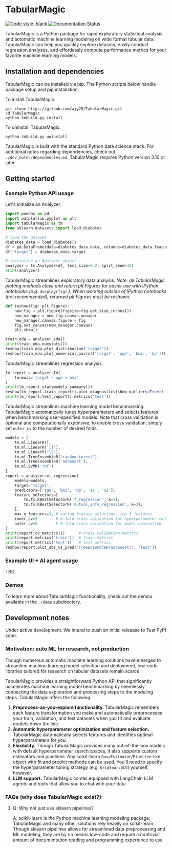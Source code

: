 # TabularMagic

[![Code style: black](https://img.shields.io/badge/code%20style-black-000000.svg)](https://github.com/psf/black)
[![Documentation Status](https://readthedocs.org/projects/tabularmagic/badge/?version=latest)](https://tabularmagic.readthedocs.io/en/latest/?badge=latest)


TabularMagic is a Python package for rapid exploratory statistical analysis and automatic machine learning modeling on wide format tabular data. TabularMagic can help you quickly explore datasets, easily conduct regression analyses, and effortlessly compute performance metrics for your favorite machine learning models.


## Installation and dependencies

TabularMagic can be installed via pip. The Python scripts below handle 
package setup and pip installation. 

To install TabularMagic: 
```
git clone https://github.com/ajy25/TabularMagic.git
cd TabularMagic
python tmbuild.py install
```

To uninstall TabularMagic:
```
python tmbuild.py uninstall
```

TabularMagic is built with the standard Python data science stack. For additional notes regarding dependencies, check out `./dev_notes/dependencies.md`. TabularMagic requires Python version 3.10 or later.

## Getting started

### Example Python API usage

Let's initialize an Analyzer.
```python
import pandas as pd
import matplotlib.pyplot as plt
import tabularmagic as tm
from sklearn.datasets import load_diabetes

# load the dataset
diabetes_data = load_diabetes()
df = pd.DataFrame(data=diabetes_data.data, columns=diabetes_data.feature_names)
df['target'] = diabetes_data.target

# initialize an Analyzer object
analyzer = tm.Analyzer(df, test_size=0.2, split_seed=42)
print(analyzer)
```

TabularMagic streamlines exploratory data analysis. 
*Note: all TabularMagic plotting methods close and return plt.Figures for easier use with IPython notebooks (e.g.* `display(fig)` *). When working outside of IPython notebooks (not recommended), returned plt.Figures must be reshown.*
```python
def reshow(fig: plt.Figure):
    new_fig = plt.figure(figsize=fig.get_size_inches())
    new_manager = new_fig.canvas.manager
    new_manager.canvas.figure = fig
    fig.set_canvas(new_manager.canvas)
    plt.show()

train_eda = analyzer.eda()
print(train_eda.numstats())
reshow(train_eda.plot_distribution('target'))
reshow(train_eda.plot_numerical_pairs(['target', 'age', 'bmi', 'bp']))
```

TabularMagic streamlines regression analysis.
```python
lm_report = analyzer.lm(
    formula='target ~ age + bmi'
)
print(lm_report.statsmodels_summary())
reshow(lm_report.train_report().plot_diagnostics(show_outliers=True))
print(lm_report.test_report().metrics('test'))
```

TabularMagic streamlines machine learning model benchmarking. TabularMagic automatically tunes hyperparameters and selects features when benchmarking user-specified models. Note that cross validation is optional and computationally expensive; to enable cross validation, simply set `outer_cv` to the number of desired folds.
```python
models = [
    tm.ml.LinearR(),
    tm.ml.LinearR('l1'),
    tm.ml.LinearR('l2'),
    tm.ml.TreeEnsembleR('random_forest'),
    tm.ml.TreeEnsembleR('adaboost'),
    tm.ml.SVMR('rbf')
]
report = analyzer.ml_regression(
    models=models, 
    target='target',
    predictors=['age', 'bmi', 'bp', 's1', 's2'],
    feature_selectors=[
        tm.fs.KBestSelectorR('f_regression', k=3),
        tm.fs.KBestSelectorR('mutual_info_regression', k=3),
    ],
    max_n_features=3, # voting feature selection, top 3 features
    inner_cv=5        # 5-fold cross validation for hyperparameter tuning
    outer_cv=5        # 5-fold cross validation for model evaluation
)
print(report.cv_metrics())      # cross validation metrics
print(report.metrics('train'))  # train metrics
print(report.metrics('test'))   # test metrics
reshow(report.plot_obs_vs_pred('TreeEnsembleR(adaboost)', 'test'))
```

### Example UI + AI agent usage

TBD



### Demos

To learn more about TabularMagic functionality, check out the demos available in
the `./demo` subdirectory. 



## Development notes

Under active development. We intend to push an initial releaase to Test PyPI soon.

### Motivation: auto ML for research, not production

Though numerous automatic machine learning solutions have emerged to streamline machine learning model selection and deployment, low-code libraries tailored for research on tabular datasets remain scarce.

TabularMagic provides a straightforward Python API that significantly accelerates machine learning model benchmarking by seemlessly connecting the data exploration and processing steps to the modeling steps. TabularMagic offers the following:
1. **Preprocess-as-you-explore functionality.** TabularMagic remembers each feature transformation you make and automatically preprocesses your train, validation, and test datasets when you fit and evaluate models down the line. 
2. **Automatic hyperparameter optimization and feature selection.** TabularMagic automatically selects features and identifies optimal hyperparameters for you.
3. **Flexibility.** Though TabularMagic provides many out-of-the-box models with default hyperparameter search spaces, it also supports custom estimators and pipelines. Any scikit-learn `BaseEstimator`/`Pipeline`-like object with fit and predict methods can be used. You'll need to specify the hyperparameter tuning strategy (e.g. `GridSearchCV`) yourself, however.
4. **LLM support.** TabularMagic comes equipped with LangChain LLM agents and tools that allow you to chat with your data.


### FAQs (why does TabularMagic exist?):

1. 
    Q: Why not just use sklearn pipelines? 

    A: scikit-learn is *the* Python machine learning modeling package; TabularMagic and many other solutions rely heavily on scikit-learn. Though sklearn pipelines allows for streamlined data preprocessing and ML modeling, they are by no means low-code and require a nontrivial amount of documentation reading and programming experience to use. 












